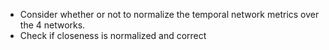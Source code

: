 - Consider whether or not to normalize the temporal network metrics over the 4 networks.
- Check if closeness is normalized and correct